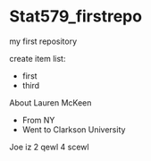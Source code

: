 # Stat579_firstrepo
my first repository

create item list:

  - first
  - third

About Lauren McKeen

 - From NY
 - Went to Clarkson University

Joe iz 2 qewl 4 scewl
